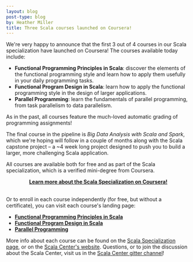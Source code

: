 ```yaml
---
layout: blog
post-type: blog
by: Heather Miller
title: Three Scala courses launched on Coursera!
---
```


We're very happy to announce that the first 3 out of 4 courses in our Scala
specialization have launched on Coursera! The courses available today include:

- **Functional Programming Principles in Scala**: discover the elements of the functional programming style and learn how to apply them usefully in your daily programming tasks.
- **Functional Program Design in Scala**: learn how to apply the functional programming style in the design of larger applications.
- **Parallel Programming**: learn the fundamentals of parallel programming, from task parallelism to data parallelism.

As in the past, all courses feature the much-loved automatic grading of
programming assignments!

The final course in the pipeline is _Big Data Analysis with Scala and Spark_,
which we're hoping will follow in a couple of months along with the Scala
capstone project – a ~4 week long project designed to push you to build a
larger, more challenging Scala application.

All courses are available both for free and as part of the Scala specialization,
which is a verified mini-degree from Coursera.

<center><b><a href="https://www.coursera.org/specializations/scala">Learn more about the Scala Specialization on Coursera!</a></b></center>
<br/>

Or to enroll in each course independently (for free, but without a certificate),
you can visit each course's landing page:

- **[Functional Programming Principles in Scala](https://www.coursera.org/learn/progfun1/)**
- **[Functional Program Design in Scala](https://www.coursera.org/learn/progfun2/)**
- **[Parallel Programming](https://www.coursera.org/learn/parprog1/)**

More info about each course can be found on the [Scala Specialization page](https://www.coursera.org/specializations/scala), or on
the [Scala Center's website](https://scala.epfl.ch/). Questions, or to join the discussion about the Scala Center, visit us in the [Scala Center gitter channel](https://gitter.im/scala/center)!
